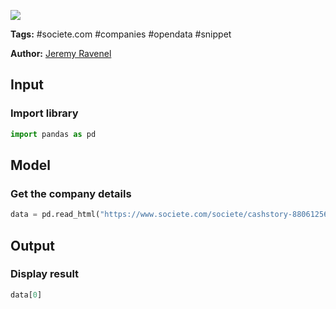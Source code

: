 <a href="https://app.naas.ai/user-redirect/naas/downloader?url=https://raw.githubusercontent.com/jupyter-naas/awesome-notebooks/master/Societe.com/Societe.com_Get_company_details.ipynb" target="_parent"><img src="https://naasai-public.s3.eu-west-3.amazonaws.com/open_in_naas.svg"/></a>

**Tags:** #societe.com #companies #opendata #snippet

**Author:** [Jeremy Ravenel](https://www.linkedin.com/in/ACoAAAJHE7sB5OxuKHuzguZ9L6lfDHqw--cdnJg/)

## Input

### Import library


```python
import pandas as pd
```

## Model

### Get the company details


```python
data = pd.read_html("https://www.societe.com/societe/cashstory-880612569.html")
```

## Output

### Display result


```python
data[0]
```


```python

```
